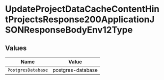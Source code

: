# UpdateProjectDataCacheContentHintProjectsResponse200ApplicationJSONResponseBodyEnv12Type


## Values

| Name               | Value              |
| ------------------ | ------------------ |
| `PostgresDatabase` | postgres-database  |